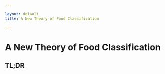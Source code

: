 ```yaml
---

layout: default
title: A New Theory of Food Classification

---
```


[//]: # (parent: Food Classification )
[//]: # (nav_order: 2)

# A New Theory of Food Classification

## TL;DR

